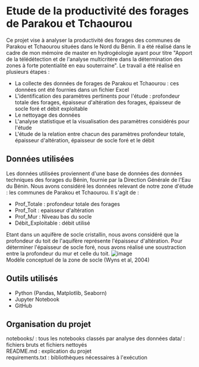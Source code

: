 # Etude de la productivité des forages de Parakou et Tchaourou
Ce projet vise à analyser la productivité des forages des communes de Parakou et Tchaourou situées dans le Nord du Bénin. Il a été réalisé dans le cadre de mon mémoire de master en hydrogéologie ayant pour titre "Apport de la télédétection et de l'analyse multicritère dans la détermination des zones à forte potentialité en eau souterraine". Le travail a été réalisé en plusieurs étapes :
+ La collecte des données de forages de Parakou et Tchaourou : ces données ont été fournies dans un fichier Excel
+ L'identification des paramètres pertinents pour l'étude : profondeur totale des forages, épaisseur d'altération des forages, épaisseur de socle foré et débit exploitable
+ Le nettoyage des données
+ L'analyse statistique et la visualisation des paramètres considérés pour l'étude
+ L'étude de la relation entre chacun des paramètres profondeur totale, épaisseur d'altération, épaisseur de socle foré et le débit

## Données utilisées
Les données utilisées proviennent d'une base de données des données techniques des forages du Bénin, fournie par la Direction Générale de l'Eau du Bénin. Nous avons considéré les données relevant de notre zone d'étude : les communes de Parakou et Tchaourou. Il s'agit de :
+ Prof_Totale : profondeur totale des forages
+ Prof_Toit : epaisseur d'altération
+ Prof_Mur : Niveau bas du socle
+ Débit_Exploitable : débit utilisé

Etant dans un aquifère de socle cristallin, nous avons considéré que la profondeur du toit de l'aquifère représente l'épaisseur d'altération. Pour déterminer l'épaisseur de socle foré, nous avons réalisé une soustraction entre la profondeur du mur et celle du toit.
![image](https://github.com/user-attachments/assets/c32d7294-0f24-44a9-917b-ec18153554bd)  
Modèle conceptuel de la zone de socle (Wyns et al, 2004)


## Outils utilisés
+ Python (Pandas, Matplotlib, Seaborn)
+ Jupyter Notebook
+ GitHub

## Organisation du projet
notebooks/ : tous les notebooks classés par analyse des données 
data/ : fichiers bruts et fichiers nettoyés  
README.md : explication du projet  
requirements.txt : bibliothèques nécessaires à l'exécution
